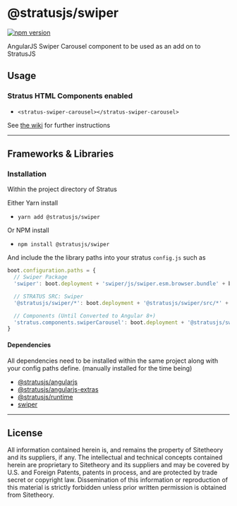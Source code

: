 # @stratusjs/swiper
[![npm version](https://badge.fury.io/js/%40stratusjs%2Fswiper.svg)](https://badge.fury.io/js/%40stratusjs%2Fswiper "View this project on npm")

AngularJS Swiper Carousel component to be used as an add on to StratusJS

## Usage

### Stratus HTML Components enabled
*   `<stratus-swiper-carousel></stratus-swiper-carousel>`

See [the wiki](https://github.com/Sitetheory/stratus/wiki/Swiper-Package) for further instructions

---
## Frameworks & Libraries

### Installation
Within the project directory of Stratus

Either Yarn install
*   `yarn add @stratusjs/swiper`

Or NPM install
*   `npm install @stratusjs/swiper`

And include the the library paths into your stratus `config.js` such as
```js
boot.configuration.paths = {
  // Swiper Package
  'swiper': boot.deployment + 'swiper/js/swiper.esm.browser.bundle' + boot.suffix,

  // STRATUS SRC: Swiper
  '@stratusjs/swiper/*': boot.deployment + '@stratusjs/swiper/src/*' + boot.suffix,

  // Components (Until Converted to Angular 8+)
  'stratus.components.swiperCarousel': boot.deployment + '@stratusjs/swiper/src/carousel.component' + boot.suffix
}
```

#### Dependencies
All dependencies need to be installed within the same project along with your config paths define.
(manually installed for the time being)
*   [@stratusjs/angularjs](https://www.npmjs.com/package/@stratusjs/angularjs)
*   [@stratusjs/angularjs-extras](https://www.npmjs.com/package/@stratusjs/angularjs-extras)
*   [@stratusjs/runtime](https://www.npmjs.com/package/@stratusjs/runtime)
*   [swiper](https://www.npmjs.com/package/swiper)

---
## License
All information contained herein is, and remains the property of Sitetheory and its suppliers, if any. The intellectual and technical concepts contained herein are proprietary to Sitetheory and its suppliers and may be covered by U.S. and Foreign Patents, patents in process, and are protected by trade secret or copyright law.  Dissemination of this information or reproduction of this material is strictly forbidden unless prior written permission is obtained from Sitetheory.
